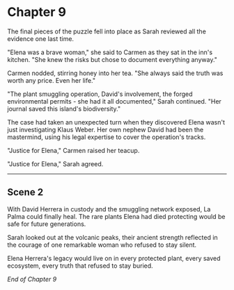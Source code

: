 # Chapter 9

The final pieces of the puzzle fell into place as Sarah reviewed all the evidence one last time.

"Elena was a brave woman," she said to Carmen as they sat in the inn's kitchen. "She knew the risks but chose to document everything anyway."

Carmen nodded, stirring honey into her tea. "She always said the truth was worth any price. Even her life."

"The plant smuggling operation, David's involvement, the forged environmental permits - she had it all documented," Sarah continued. "Her journal saved this island's biodiversity."

The case had taken an unexpected turn when they discovered Elena wasn't just investigating Klaus Weber. Her own nephew David had been the mastermind, using his legal expertise to cover the operation's tracks.

"Justice for Elena," Carmen raised her teacup.

"Justice for Elena," Sarah agreed.

---

## Scene 2

With David Herrera in custody and the smuggling network exposed, La Palma could finally heal. The rare plants Elena had died protecting would be safe for future generations.

Sarah looked out at the volcanic peaks, their ancient strength reflected in the courage of one remarkable woman who refused to stay silent.

Elena Herrera's legacy would live on in every protected plant, every saved ecosystem, every truth that refused to stay buried.

*End of Chapter 9*